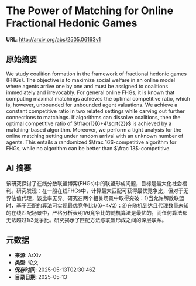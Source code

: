 # The Power of Matching for Online Fractional Hedonic Games

**URL**: http://arxiv.org/abs/2505.06163v1

## 原始摘要

We study coalition formation in the framework of fractional hedonic games
(FHGs). The objective is to maximize social welfare in an online model where
agents arrive one by one and must be assigned to coalitions immediately and
irrevocably. For general online FHGs, it is known that computing maximal
matchings achieves the optimal competitive ratio, which is, however, unbounded
for unbounded agent valuations.
  We achieve a constant competitive ratio in two related settings while carving
out further connections to matchings. If algorithms can dissolve coalitions,
then the optimal competitive ratio of $\frac{1}{6+4\sqrt{2}}$ is achieved by a
matching-based algorithm. Moreover, we perform a tight analysis for the online
matching setting under random arrival with an unknown number of agents. This
entails a randomized $\frac 16$-competitive algorithm for FHGs, while no
algorithm can be better than $\frac 13$-competitive.


## AI 摘要

该研究探讨了在线分数联盟博弈(FHGs)中的联盟形成问题，目标是最大化社会福利。研究发现：在一般在线FHGs中，计算最大匹配可获得最优竞争比，但对于无界估值代理，该比率无界。研究在两个相关场景中取得突破：1)当允许解散联盟时，基于匹配的算法可实现最优竞争比1/(6+4√2)；2)在随机到达且代理数量未知的在线匹配场景中，严格分析表明1/6竞争比的随机算法是最优的，而任何算法都无法超过1/3竞争比。研究揭示了匹配方法与联盟形成之间的深层联系。

## 元数据

- **来源**: ArXiv
- **类型**: 论文
- **保存时间**: 2025-05-13T02:30:46Z
- **目录日期**: 2025-05-13
